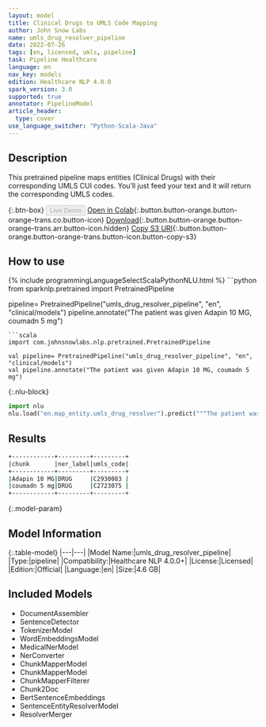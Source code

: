 ```yaml
---
layout: model
title: Clinical Drugs to UMLS Code Mapping
author: John Snow Labs
name: umls_drug_resolver_pipeline
date: 2022-07-26
tags: [en, licensed, umls, pipeline]
task: Pipeline Healthcare
language: en
nav_key: models
edition: Healthcare NLP 4.0.0
spark_version: 3.0
supported: true
annotator: PipelineModel
article_header:
  type: cover
use_language_switcher: "Python-Scala-Java"
---
```


## Description

This pretrained pipeline maps entities (Clinical Drugs) with their corresponding UMLS CUI codes. You’ll just feed your text and it will return the corresponding UMLS codes.

{:.btn-box}
<button class="button button-orange" disabled>Live Demo</button>
[Open in Colab](https://colab.research.google.com/github/JohnSnowLabs/spark-nlp-workshop/blob/master/tutorials/Certification_Trainings/Healthcare/26.Chunk_Mapping.ipynb){:.button.button-orange.button-orange-trans.co.button-icon}
[Download](https://s3.amazonaws.com/auxdata.johnsnowlabs.com/clinical/models/umls_drug_resolver_pipeline_en_4.0.0_3.0_1658815710311.zip){:.button.button-orange.button-orange-trans.arr.button-icon.hidden}
[Copy S3 URI](s3://auxdata.johnsnowlabs.com/clinical/models/umls_drug_resolver_pipeline_en_4.0.0_3.0_1658815710311.zip){:.button.button-orange.button-orange-trans.button-icon.button-copy-s3}

## How to use



<div class="tabs-box" markdown="1">
{% include programmingLanguageSelectScalaPythonNLU.html %}
```python
from sparknlp.pretrained import PretrainedPipeline

pipeline= PretrainedPipeline("umls_drug_resolver_pipeline", "en", "clinical/models")
pipeline.annotate("The patient was given Adapin 10 MG, coumadn 5 mg")
```
```scala
import com.johnsnowlabs.nlp.pretrained.PretrainedPipeline

val pipeline= PretrainedPipeline("umls_drug_resolver_pipeline", "en", "clinical/models")
val pipeline.annotate("The patient was given Adapin 10 MG, coumadn 5 mg")
```


{:.nlu-block}
```python
import nlu
nlu.load("en.map_entity.umls_drug_resolver").predict("""The patient was given Adapin 10 MG, coumadn 5 mg""")
```

</div>

## Results

```bash
+------------+---------+---------+
|chunk       |ner_label|umls_code|
+------------+---------+---------+
|Adapin 10 MG|DRUG     |C2930083 |
|coumadn 5 mg|DRUG     |C2723075 |
+------------+---------+---------+
```

{:.model-param}
## Model Information

{:.table-model}
|---|---|
|Model Name:|umls_drug_resolver_pipeline|
|Type:|pipeline|
|Compatibility:|Healthcare NLP 4.0.0+|
|License:|Licensed|
|Edition:|Official|
|Language:|en|
|Size:|4.6 GB|

## Included Models

- DocumentAssembler
- SentenceDetector
- TokenizerModel
- WordEmbeddingsModel
- MedicalNerModel
- NerConverter
- ChunkMapperModel
- ChunkMapperModel
- ChunkMapperFilterer
- Chunk2Doc
- BertSentenceEmbeddings
- SentenceEntityResolverModel
- ResolverMerger